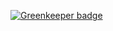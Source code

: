 

[![Greenkeeper badge](https://badges.greenkeeper.io/bretondato/node-todo-API.svg)](https://greenkeeper.io/)